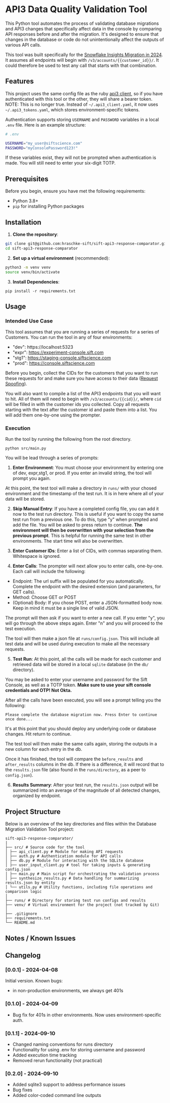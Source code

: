 # API3 Data Quality Validation Tool

This Python tool automates the process of validating database migrations and API3 changes that specifically affect data in the console by comparing API responses before and after the migration. It's designed to ensure that changes in the database or code do not unintentionally affect the outputs of various API calls.

This tool was built specifically for the [Snowflake Insights Migration in 2024](https://sift.atlassian.net/wiki/spaces/RNDTEAM/pages/2257289611/Standardize+Console+Reporting+Data). It assumes all endpoints will begin with `/v3/accounts/{{customer_id}}/`. It could therefore be used to test any call that starts with that combination.

## Features
This project uses the same config file as the ruby [api3 client](https://github.com/SiftScience/ruby/tree/main/ruby/api3_client), so if you have authenticated with this tool or the other, they will share a bearer token.
NOTE: This is no longer true. Instead of `~/.api3_client.yaml`, it now uses `~/.api3_tokens.yaml`, which stores environment-specific tokens.

Authentication supports storing `USERNAME` and `PASSWORD` variables in a local `.env` file. Here is an example structure:

```sh
# .env

USERNAME="my_user@siftscience.com"
PASSWORD="myConsolePassword123!"
```

If these variables exist, they will not be prompted when authentication is made. You will still need to enter your six-digit TOTP.

## Prerequisites
Before you begin, ensure you have met the following requirements:

- Python 3.8+
- `pip` for installing Python packages

## Installation
1. **Clone the repository**:

```sh
git clone git@github.com:hraschke-sift/sift-api3-response-comparator.git
cd sift-api3-response-comparator
```
2. **Set up a virtual environment** (recommended):
```sh
python3 -m venv venv
source venv/bin/activate
```
3. **Install Dependencies**:
```
pip install -r requirements.txt
```

## Usage

### Intended Use Case
This tool assumes that you are running a series of requests for a series of Customers. You can run the tool in any of four environments:
* "dev": https://localhost:5323
* "expr": https://experiment-console.sift.com
* "stg1": https://staging-console.siftscience.com
* "prod": https://console.siftscience.com

Before you begin, collect the CIDs for the customers that you want to run these requests for and make sure you have access to their data ([Request Spoofing](https://sift.atlassian.net/wiki/spaces/RNDTEAM/pages/1821803264/Sift+Admin+Permissions+Policy#Requesting-Access-(employee))).

You will also want to compile a list of the API3 endpoints that you will want to hit. All of them will need to begin with `/v3/accounts/{{cid}}/`, where `cid` will be filled in with the customer ids you collected. Copy all requests starting with the text after the customer id and paste them into a list. You will add them one-by-one using the prompter.

### Execution

Run the tool by running the following from the root directory.
```
python src/main.py
```

You will be lead through a series of prompts:

1. **Enter Environment**: You must choose your environment by entering one of dev, expr,stg1, or prod. If you enter an invalid string, the tool will prompt you again.

At this point, the test tool will make a directory in `runs/` with your chosed environment and the timestamp of the test run. It is in here where all of your data will be stored.

2. **Skip Manual Entry**: If you have a completed config file, you can add it now to the test run directory. This is useful if you want to copy the same test run from a previous one. To do this, type "y" when prompted and add the file. You will be asked to press return to continue. __The environment will then be overwritten with your selection from the previous prompt__. This is helpful for running the same test in other environments. The start time will also be overwritten.

3. **Enter Customer IDs**: Enter a list of CIDs, with commas separating them. Whitespace is ignored.

4. **Enter Calls**: The prompter will next allow you to enter calls, one-by-one. Each call will include the following:
  * Endpoint: The url suffix will be populated for you automatically. Complete the endpoint with the desired extension (and parameters, for GET calls).
  * Method: Choose GET or POST
  * (Optional) Body: If you chose POST, enter a JSON-formatted body now. Keep in mind it must be a single line of valid JSON.

The prompt will then ask if you want to enter a new call. If you enter "y", you will go through the above steps again. Enter "n" and you will proceed to the test execution.

The tool will then make a json file at `runs/config.json`. This will include all test data and will be used during execution to make all the necessary requests.

5. **Test Run**: At this point, all the calls will be made for each customer and retrieved data will be stored in a local `sqlite` database (in the `db/` directory).

You may be asked to enter your username and password for the Sift Console, as well as a TOTP token. __Make sure to use your sift console credentials and OTP! Not Okta.__

After all the calls have been executed, you will see a prompt telling you the following:

```Please complete the database migration now. Press Enter to continue once done...```

It's at this point that you should deploy any underlying code or database changes. Hit return to continue.

The test tool will then make the same calls again, storing the outputs in a new column for each entry in the db.

Once it has finished, the tool will compare the `before_results` and `after_results` columns in the db. If there is a difference, it will record that to the `results.json` file (also found in the `runs/directory`, as a peer to `config.json`).

6. **Results Summary**: After your test run, the `results.json` output will be summarized into an average of the magnitude of all detected changes, organized by endpoint.


## Project Structure

Below is an overview of the key directories and files within the Database Migration Validation Tool project:
```
sift-api3-response-comparator/
|
├── src/ # Source code for the tool
│ ├── api_client.py # Module for making API requests
│ ├── auth.py # Authentication module for API calls
│ ├── db.py # Module for interacting with the SQLite database
│ ├── user_input_client.py # tool for taking inputs & generating config.json
│ ├── main.py # Main script for orchestrating the validation process
│ ├── synthesize_results.py # Data handling for summarizing results.json by entity
│ └── utils.py # Utility functions, including file operations and comparison logic
│
├── runs/ # Directory for storing test run configs and results
├── venv/ # Virtual environment for the project (not tracked by Git)
│
├── .gitignore
├── requirements.txt
└── README.md
```

## Notes / Known Issues

## Changelog
### [0.0.1] - 2024-04-08
Initial version. Known bugs:
- in non-production environments, we always get 401s

### [0.1.0] - 2024-04-09
- Bug fix for 401s in other environments. Now uses environment-specific auth.

### [0.1.1] - 2024-09-10
- Changed naming conventions for runs directory
- Functionality for using .env for storing username and password
- Added execution time tracking
- Removed rerun functionality (not practical)

### [0.2.0] - 2024-09-10
- Added sqlite3 support to address performance issues
- Bug fixes
- Added color-coded command line outputs